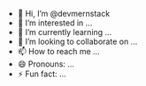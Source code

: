 - 👋 Hi, I’m @devmernstack
- 👀 I’m interested in ...
- 🌱 I’m currently learning ...
- 💞️ I’m looking to collaborate on ...
- 📫 How to reach me ...
- 😄 Pronouns: ...
- ⚡ Fun fact: ...

<!---
devmernstack/devmernstack is a ✨ special ✨ repository because its `README.md` (this file) appears on your GitHub profile.
You can click the Preview link to take a look at your changes.
--->
